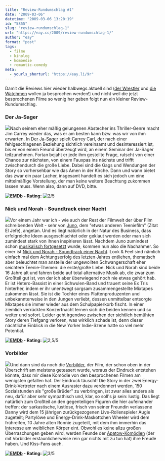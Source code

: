 ```yaml
---
title: "Review-Rundumschlag #1"
date: "2009-03-06"
datetime: "2009-03-06 13:20:19"
id: "5855"
slug: "review-rundumschlag-1"
url: "https://eay.cc/2009/review-rundumschlag-1/"
author: "eay"
format: "post"
tags:
  - filme
  - kinolog
  - komoedie
  - romantic-comedy
meta:
  - yourls_shorturl: "https://eay.li/9r"
---
```


Damit die Reviews hier wieder halbwegs aktuell sind ([der Wrestler](//eay.cc/2009/the-ram/) und [die Watchmen](//eay.cc/2009/watchmen-film-review/) wollen ja besprochen werden!) und nicht weil die jetzt besprochenen Filme so wenig her geben folgt nun ein kleiner Review-Rundumschlag.

### Der Ja-Sager

![](/uploads/2009/derjasager.jpg)Nach seinem eher mäßig gelungenen Abstecher ins Thriller-Genre macht Jim Carrey wieder das, was er am besten kann bzw. was wir von ihm erwarten. In [Der Ja-Sager](http://www.imdb.com/title/tt1068680/) spielt Carrey Carl, der nach einer fehlgeschlagenen Beziehung sichtlich vereinsamt und desinteressiert ist, bis er von einem Freund überzeugt wird, an einem Seminar der Ja-Sager teilzunehmen. Fortan bejaht er jede ihm gestellte Frage, rutscht von einer Chance zur nächsten, von einem Fauxpas ins nächste und trifft zwischendurch die große Liebe. Dabei sind die Gags und Wendungen der Story so vorhersehbar wie das Amen in der Kirche. Dann und wann bietet das zwar ein paar Lacher, insgesamt handelt es sich jedoch um eine mittelmäßige Vorstellung, der man keine weitere Beachtung zukommen lassen muss. Wenn also, dann auf DVD, bitte.

 **[![EMDb](/uploads/pages/emdb/emdb_mini.gif)](http://eay.cc/emdb/) - Rating:** ![2/5](/uploads/pages/emdb/s_2.gif)

### Nick und Norah - Soundtrack einer Nacht

![](/uploads/2009/nickandnorah.jpg)Vor einem Jahr war ich - wie auch der Rest der Filmwelt der über Film schreibenden Welt - sehr von [Juno](//eay.cc/2008/it-started-with-a-chair/), dem "etwas anderen Teeniefilm" (Zitat El Jefe), angetan. Und es liegt natürlich in der Natur des Business, dass erfolgreiche Ideen ausgeschlachtet oder geklaut werden oder man sich zumindest stark von ihnen inspirieren lässt. Nachdem Juno zumindest schon [musikalisch fortgesetzt](//eay.cc/2008/juno-b-sides/) wurde, kommen nun also die Nachahmer. So einer ist [Nick und Norah - Soundtrack einer Nacht](http://www.imdb.com/title/tt0981227/). Look & Feel sind nämlich einfach mal dem Achtungserfolg des letzten Jahres entliehen, thematisch aber beleuchtet man anstelle der ungewollten Schwangerschaft eher seichtere Teenie-Themen: die erste/große Liebe. Nick und Norah sind beide 16 Jahre alt und fahren beide auf total alternative Musik ab, die zwar zum Großteil gut ist, von der ich aber überwiegend noch nie etwas gehört hab. Er ist Hetero-Bassist in einer Schwulen-Band und trauert seine Ex Tris hinterher, indem er ihr unentwegt sorgsam zusammengestellte Mixtapes zukommen lässt. Sie ist die Tochter eines Plattenproduzenten und unbekannterweise in den Jungen verliebt, dessen unmittelbar entsorgte Mixtapes sie immer wieder aus dem Schulpapierkorb fischt. In einer ziemlich verrückten Konzertnacht lernen sich die beiden kennen und so weiter und sofort. Leider geht irgendwo zwischen der sichtlich bemühten Story deren Tiefgang verloren, was wirklich schade ist, denn dieser nächtliche Einblick in die New Yorker Indie-Szene hatte so viel mehr Potential.

 **[![EMDb](/uploads/pages/emdb/emdb_mini.gif)](http://eay.cc/emdb/) - Rating:** ![2,5/5](/uploads/pages/emdb/s_2-5.gif)

### Vorbilder

![](/uploads/2009/vorbilder.jpg)Und dann sind da noch die [Vorbilder](http://www.imdb.com/title/tt0430922/), der Film, der schon oben in der Überschrift am meistens geteasert wurde, woraus der Eindruck entstehen könnte, dass mir diese Komödie von den besprochenen Filmen am wenigsten gefallen hat. Der Eindruck täuscht! Die Story in der zwei Energy-Drink-Vertreter nach einem Ausraster dazu verdonnert werden, 150 Sozialstunden als "große Brüder" zu verbringen, ist zwar alles andere als neu, dafür aber sehr sympathisch und, klar, so soll's ja sein: lustig. Das liegt natürlich zum Großteil an den gegenteiligen Figuren die hier aufeinander treffen: der sarkastische, lustlose, frisch von seiner Freundin verlassene Danny wird dem 15 jährigen zurückgezogenen Live-Rollenspieler Augie zugeteilt; Partylöwe und Energy-Drink-Maskottchen Wheeler wird dem frühreifen, 10 Jahre alten Ronnie zugeteilt, mit dem ihm immerhin das Interesse am weiblichen Körper eint. Obwohl es keine allzu großen Überraschungen geben wird, werden Feunde der [Apatow-Komödien](//eay.cc/tag/judd-apatow/) (der mit Vorbilder erstaunlicherweise rein gar nichts mit zu tun hat) ihre Freude haben. Und Kiss-Fans auch.

 **[![EMDb](/uploads/pages/emdb/emdb_mini.gif)](http://eay.cc/emdb/) - Rating:** ![3/5](/uploads/pages/emdb/s_3.gif)
